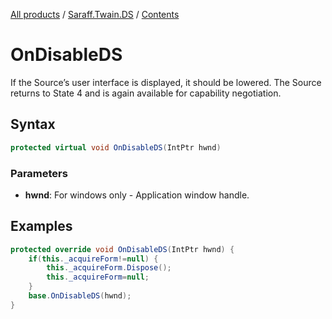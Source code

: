 ﻿[All products](../../) / [Saraff.Twain.DS](../) / [Contents](./index.md)
# OnDisableDS 
If the Source’s user interface is displayed, it should be lowered. The Source returns to State 4 and is again available for capability negotiation.
## Syntax
```c#
protected virtual void OnDisableDS(IntPtr hwnd)
```
### Parameters
* **hwnd**: For windows only - Application window handle.

## Examples
```c#
protected override void OnDisableDS(IntPtr hwnd) {
    if(this._acquireForm!=null) {
        this._acquireForm.Dispose();
        this._acquireForm=null;
    }
    base.OnDisableDS(hwnd);
}
```

